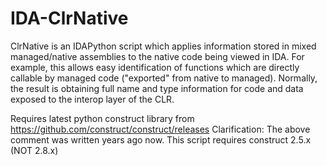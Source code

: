 IDA-ClrNative
=============

ClrNative is an IDAPython script which applies information stored in mixed managed/native assemblies to the native code being viewed in IDA. For example, this allows easy identification of functions which are directly callable by managed code ("exported" from native to managed). Normally, the result is obtaining full name and type information for code and data exposed to the interop layer of the CLR.

Requires latest python construct library from https://github.com/construct/construct/releases
    Clarification: The above comment was written years ago now. This script requires construct 2.5.x (NOT 2.8.x)